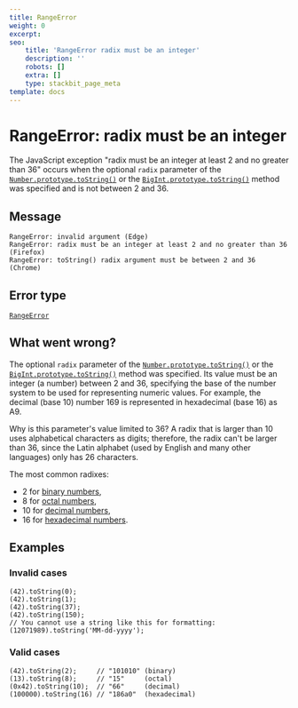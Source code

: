 ```yaml
---
title: RangeError
weight: 0
excerpt:
seo:
    title: 'RangeError radix must be an integer'
    description: ''
    robots: []
    extra: []
    type: stackbit_page_meta
template: docs
---
```



# RangeError: radix must be an integer

The JavaScript exception "radix must be an integer at least 2 and no greater than 36" occurs when the optional `radix` parameter of the [`Number.prototype.toString()`](../global_objects/number/tostring) or the [`BigInt.prototype.toString()`](../global_objects/bigint/tostring) method was specified and is not between 2 and 36.

## Message

    RangeError: invalid argument (Edge)
    RangeError: radix must be an integer at least 2 and no greater than 36 (Firefox)
    RangeError: toString() radix argument must be between 2 and 36 (Chrome)

## Error type

[`RangeError`](../global_objects/rangeerror)

## What went wrong?

The optional `radix` parameter of the [`Number.prototype.toString()`](../global_objects/number/tostring) or the [`BigInt.prototype.toString()`](../global_objects/bigint/tostring) method was specified. Its value must be an integer (a number) between 2 and 36, specifying the base of the number system to be used for representing numeric values. For example, the decimal (base 10) number 169 is represented in hexadecimal (base 16) as A9.

Why is this parameter's value limited to 36? A radix that is larger than 10 uses alphabetical characters as digits; therefore, the radix can't be larger than 36, since the Latin alphabet (used by English and many other languages) only has 26 characters.

The most common radixes:

- 2 for [binary numbers](https://en.wikipedia.org/wiki/Binary_number),
- 8 for [octal numbers](https://en.wikipedia.org/wiki/Octal),
- 10 for [decimal numbers](https://en.wikipedia.org/wiki/Decimal),
- 16 for [hexadecimal numbers](https://en.wikipedia.org/wiki/Hexadecimal).

## Examples

### Invalid cases

    (42).toString(0);
    (42).toString(1);
    (42).toString(37);
    (42).toString(150);
    // You cannot use a string like this for formatting:
    (12071989).toString('MM-dd-yyyy');

### Valid cases

    (42).toString(2);     // "101010" (binary)
    (13).toString(8);     // "15"     (octal)
    (0x42).toString(10);  // "66"     (decimal)
    (100000).toString(16) // "186a0"  (hexadecimal)
